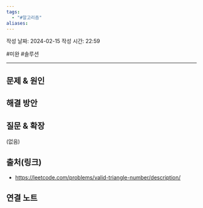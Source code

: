 ```yaml
---
tags:
  - "#알고리즘"
aliases:
---
```

작성 날짜: 2024-02-15
작성 시간: 22:59

#미완 #솔루션

----

## 문제 & 원인


## 해결 방안


## 질문 & 확장

(없음)

## 출처(링크)
- https://leetcode.com/problems/valid-triangle-number/description/

## 연결 노트
